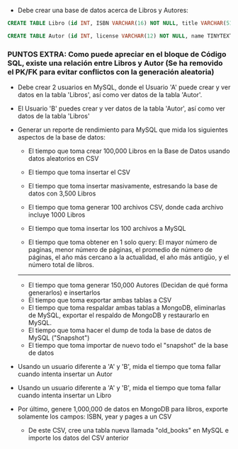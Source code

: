 * Debe crear una base de datos acerca de Libros y Autores:

```sql
CREATE TABLE Libro (id INT, ISBN VARCHAR(16) NOT NULL, title VARCHAR(512) NOT NULL, autor_license VARCHAR(12), FOREIGN KEY (autor_license) REFERENCES Autor(license), editorial TINYTEXT, pages SMALLINT, year SMALLINT NOT NULL, genre TINYTEXT, language TINYTEXT NOT NULL, format TINYTEXT, sinopsis TEXT, content TEXT);
```

```sql
CREATE TABLE Autor (id INT, license VARCHAR(12) NOT NULL, name TINYTEXT NOT NULL, lastName TINYTEXT, secondLastName TINYTEXT, year SMALLINT);
```

### PUNTOS EXTRA: Como puede apreciar en el bloque de Código SQL, existe una relación entre Libros y Autor (Se ha removido el PK/FK para evitar conflictos con la generación aleatoria)

* Debe crear 2 usuarios en MySQL, donde el Usuario 'A' puede crear y ver datos en la tabla 'Libros', así como ver datos de la tabla 'Autor'.
* El Usuario 'B' puedes crear y ver datos de la tabla 'Autor', así como ver datos de la tabla 'Libros'
* Generar un reporte de rendimiento para MySQL que mida los siguientes aspectos de la base de datos:
  - El tiempo que toma crear 100,000 Libros en la Base de Datos usando datos aleatorios en CSV
  - El tiempo que toma insertar el CSV
  - El tiempo que toma insertar masivamente, estresando la base de datos con 3,500 Libros
  
  - El tiempo que toma generar 100 archivos CSV, donde cada archivo incluye 1000 Libros
  - El tiempo que toma insertar los 100 archivos a MySQL
  - El tiempo que toma obtener en 1 solo query: El mayor número de paginas, menor número de páginas, el promedio de número de páginas, el año más cercano a la actualidad, el año más antigüo, y el número total de libros.

  --------------------------------------------------------



  - El tiempo que toma generar 150,000 Autores (Decidan de qué forma generarlos) e insertarlos
  - El tiempo que toma exportar ambas tablas a CSV
  - El tiempo que toma respaldar ambas tablas a MongoDB, eliminarlas de MySQL, exportar el respaldo de MongoDB y restaurarlo en MySQL.
  - El tiempo que toma hacer el dump de toda la base de datos de MySQL ("Snapshot")
  - El tiempo que toma importar de nuevo todo el "snapshot" de la base de datos

* Usando un usuario diferente a 'A' y 'B', mida el tiempo que toma fallar cuando intenta insertar un Autor
* Usando un usuario diferente a 'A' y 'B', mida el tiempo que toma fallar cuando intenta insertar un Libro
* Por último, genere 1,000,000 de datos en MongoDB para libros, exporte solamente los campos: ISBN, year y pages a un CSV
  - De este CSV, cree una tabla nueva llamada "old_books" en MySQL e importe los datos del CSV anterior
